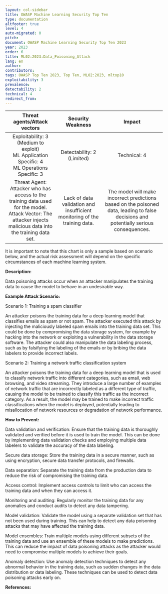 ```yaml
---
layout: col-sidebar
title: OWASP Machine Learning Security Top Ten
type: documentation
altfooter: true
level: 4
auto-migrated: 0
pitch:
document: OWASP Machine Learning Security Top Ten 2023
year: 2023
order: 6
title: ML02:2023:Data_Poisoning_Attack
lang: en
author:
contributors:
tags: OWASP Top Ten 2023, Top Ten, ML02:2023, mltop10
exploitability: 3
prevalence:
detectability: 2
technical: 4
redirect_from:
---
```


|                                                                   Threat agents/Attack vectors                                                                   |                             Security Weakness                             |                                                                 Impact                                                                 |
| :--------------------------------------------------------------------------------------------------------------------------------------------------------------: | :-----------------------------------------------------------------------: | :------------------------------------------------------------------------------------------------------------------------------------: |
|                                Exploitability: 3 (Medium to exploit)<br>ML Application Specific: 4 <br>ML Operations Specific: 3                                 |                       Detectability: 2<br>(Limited)                       |                                                            Technical: 4<br>                                                            |
| Threat Agent: Attacker who has access to the training data used for the model.<br>Attack Vector: The attacker injects malicious data into the training data set. | Lack of data validation and insufficient monitoring of the training data. | The model will make incorrect predictions based on the poisoned data, leading to false decisions and potentially serious consequences. |

It is important to note that this chart is only a sample based on
scenario below, and the actual risk assessment will depend on the
specific circumstances of each machine learning system.

**Description:**

Data poisoning attacks occur when an attacker manipulates the training
data to cause the model to behave in an undesirable way.

**Example Attack Scenario:**

Scenario 1: Training a spam classifier

An attacker poisons the training data for a deep learning model that
classifies emails as spam or not spam. The attacker executed this attack
by injecting the maliciously labeled spam emails into the training data
set. This could be done by compromising the data storage system, for
example by hacking into the network or exploiting a vulnerability in the
data storage software. The attacker could also manipulate the data
labeling process, such as by falsifying the labeling of the emails or by
bribing the data labelers to provide incorrect labels.

Scenario 2: Training a network traffic classification system

An attacker poisons the training data for a deep learning model that is
used to classify network traffic into different categories, such as
email, web browsing, and video streaming. They introduce a large number
of examples of network traffic that are incorrectly labeled as a
different type of traffic, causing the model to be trained to classify
this traffic as the incorrect category. As a result, the model may be
trained to make incorrect traffic classifications when the model is
deployed, potentially leading to misallocation of network resources or
degradation of network performance.

**How to Prevent:**

Data validation and verification: Ensure that the training data is
thoroughly validated and verified before it is used to train the model.
This can be done by implementing data validation checks and employing
multiple data labelers to validate the accuracy of the data labeling.

Secure data storage: Store the training data in a secure manner, such as
using encryption, secure data transfer protocols, and firewalls.

Data separation: Separate the training data from the production data to
reduce the risk of compromising the training data.

Access control: Implement access controls to limit who can access the
training data and when they can access it.

Monitoring and auditing: Regularly monitor the training data for any
anomalies and conduct audits to detect any data tampering.

Model validation: Validate the model using a separate validation set
that has not been used during training. This can help to detect any data
poisoning attacks that may have affected the training data.

Model ensembles: Train multiple models using different subsets of the
training data and use an ensemble of these models to make predictions.
This can reduce the impact of data poisoning attacks as the attacker
would need to compromise multiple models to achieve their goals.

Anomaly detection: Use anomaly detection techniques to detect any
abnormal behavior in the training data, such as sudden changes in the
data distribution or data labeling. These techniques can be used to
detect data poisoning attacks early on.

**References:**
